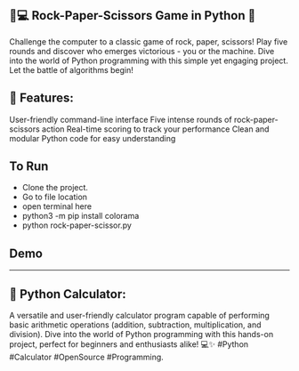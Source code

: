 ## 🤖💻 Rock-Paper-Scissors Game in Python 📜
Challenge the computer to a classic game of rock, paper, scissors! Play five rounds and discover who emerges victorious - you or the machine. Dive into the world of Python programming with this simple yet engaging project. Let the battle of algorithms begin!


## 🚀 Features:
User-friendly command-line interface
Five intense rounds of rock-paper-scissors action
Real-time scoring to track your performance
Clean and modular Python code for easy understanding

## To Run
- Clone the project.
- Go to file location
- open terminal here
- python3 -m pip install colorama
- python rock-paper-scissor.py

## Demo


-----------------------------------------------------------------------------------------------------------------------------------------------------------------------------
## 🚀 Python Calculator:
A versatile and user-friendly calculator program capable of performing basic arithmetic operations (addition, subtraction, multiplication, and division). Dive into the world of Python programming with this hands-on project, perfect for beginners and enthusiasts alike! 💻✨ #Python #Calculator #OpenSource #Programming.


